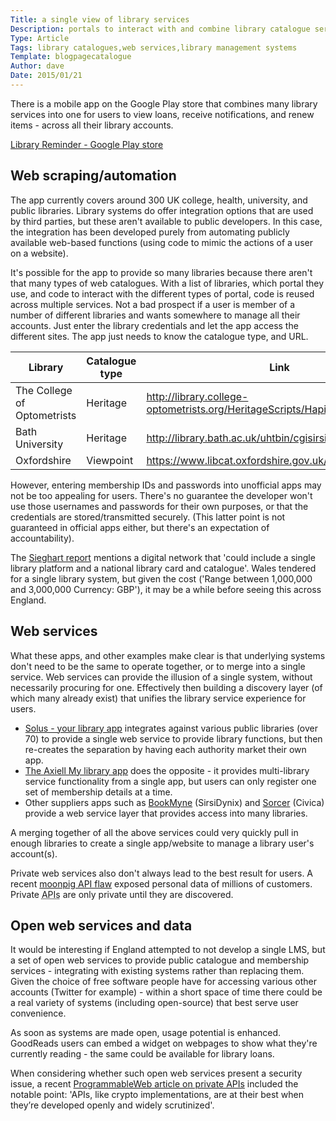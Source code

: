 ```yaml
---
Title: a single view of library services
Description: portals to interact with and combine library catalogue services across authorities and sectors
Type: Article
Tags: library catalogues,web services,library management systems
Template: blogpagecatalogue
Author: dave
Date: 2015/01/21
---
```


There is a mobile app on the Google Play store that combines many library services into one for users to view loans, receive notifications, and renew items - across all their library accounts.

[Library Reminder - Google Play store](https://play.google.com/store/apps/details?id=uk.co.fk33.lr.uk.free)

Web scraping/automation
-----------------------

The app currently covers around 300 UK college, health, university, and public libraries.  Library systems do offer integration options that are used by third parties, but these aren't available to public developers. In this case, the integration has been developed purely from automating publicly available web-based functions (using code to mimic the actions of a user on a website).

It's possible for the app to provide so many libraries because there aren't that many types of web catalogues.  With a list of libraries, which portal they use, and code to interact with the different types of portal, code is reused across multiple services.  Not a bad prospect if a user is member of a number of different libraries and wants somewhere to manage all their accounts.  Just enter the library credentials and let the app access the different sites.  The app just needs to know the catalogue type, and URL.

| Library | Catalogue type | Link |
| ------- | -------------- | ---- |
| The College of Optometrists | Heritage | http://library.college-optometrists.org/HeritageScripts/Hapi.dll |
| Bath University | Heritage | http://library.bath.ac.uk/uhtbin/cgisirsi/X/X/X/29/X/X/3// |
| Oxfordshire | Viewpoint | https://www.libcat.oxfordshire.gov.uk/ |

However, entering membership IDs and passwords into unofficial apps may not be too appealing for users.  There's no guarantee the developer won't use those usernames and passwords for their own purposes, or that the credentials are stored/transmitted securely.  (This latter point is not guaranteed in official apps either, but there's an expectation of accountability).

The [Sieghart report](https://www.gov.uk/government/publications/independent-library-report-for-england) mentions a digital network that 'could include a single library platform and a national library card and catalogue'.  Wales tendered for a single library system, but given the cost ('Range between 1,000,000 and 3,000,000 Currency: GBP'), it may be a while before seeing this across England.

Web services
------------

What these apps, and other examples make clear is that underlying systems don't need to be the same to operate together, or to merge into a single service.  Web services can provide the illusion of a single system, without necessarily procuring for one.  Effectively then building a discovery layer (of which many already exist) that unifies the library service experience for users.

- [Solus - your library app](http://www.yourlibraryapp.com/postcards.html) integrates against various public libraries (over 70) to provide a single web service to provide library functions, but then re-creates the separation by having each authority market their own app.
- [The Axiell My library app](https://play.google.com/store/apps/details?id=dk.bridgeit.axiell.mylibrary&hl=en_GB) does the opposite - it provides multi-library service functionality from a single app, but users can only register one set of membership details at a time.
- Other suppliers apps such as [BookMyne](http://www.sirsidynix.com/products/bookmyne) (SirsiDynix) and [Sorcer](http://civicalld.com/news/sorcer-mobile-now-on-android) (Civica) provide a web service layer that provides access into many libraries.

A merging together of all the above services could very quickly pull in enough libraries to create a single app/website to manage a library user's account(s).

Private web services also don't always lead to the best result for users.  A recent [moonpig API flaw](http://www.programmableweb.com/news/moonpig-api-flaw-exposes-data-over-3-million-customers/2015/01/06) exposed personal data of millions of customers.  Private <abbr title="Application Programming Interfaces">APIs</abbr> are only private until they are discovered.

Open web services and data
--------------------------

It would be interesting if England attempted to not develop a single LMS, but a set of open web services to provide public catalogue and membership services - integrating with existing systems rather than replacing them.  Given the choice of free software people have for accessing various other accounts (Twitter for example) - within a short space of time there could be a real variety of systems (including open-source) that best serve user convenience.

As soon as systems are made open, usage potential is enhanced.  GoodReads users can embed a widget on webpages to show what they're currently reading - the same could be available for library loans.

When considering whether such open web services present a security issue, a recent [ProgrammableWeb article on private APIs](http://www.programmableweb.com/news/how-hackers-crack-supposedly-secure-and-private-apis/analysis/2015/01/12) included the notable point: 'APIs, like crypto implementations, are at their best when they’re developed openly and widely scrutinized'.